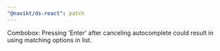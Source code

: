 ```yaml
---
"@navikt/ds-react": patch
---
```


Combobox: Pressing 'Enter' after canceling autocomplete could result in using matching options in list.

